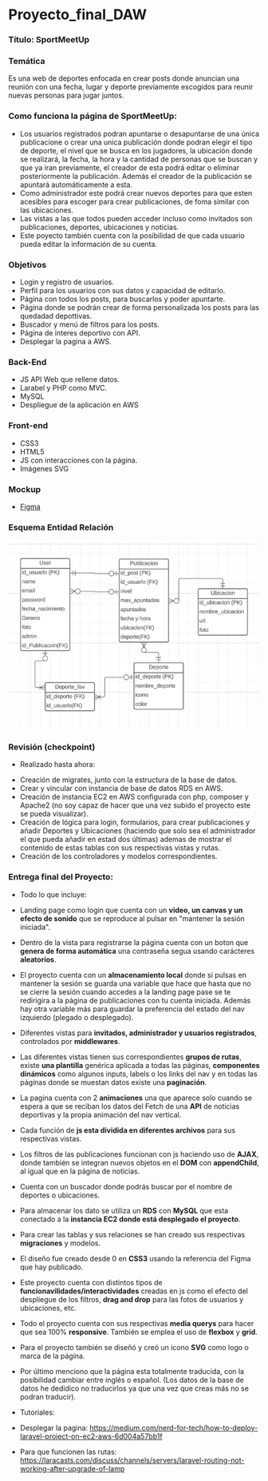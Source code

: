 # Proyecto_final_DAW

### Título: SportMeetUp

### Temática
Es una web de deportes enfocada en crear posts donde anuncian una
reunión con una fecha, lugar y deporte previamente escogidos para
reunir nuevas personas para jugar juntos.

### Como funciona la página de SportMeetUp:

 * Los usuarios registrados podran apuntarse o desapuntarse de una única publicacione o crear una unica publicación donde podran elegir el tipo de deporte, el nivel que se busca en los jugadores, la ubicación donde se realizará, la fecha, la hora y la cantidad de personas que se buscan y que ya iran previamente, el creador de esta podrá editar o eliminar posteriormente la publicación. Además el creador de la publicación se apuntará automáticamente a esta.
 * Como administrador este podrá crear nuevos deportes para que esten acesibles para escoger para crear publicaciones, de foma similar con las ubicaciones.
 * Las vistas a las que todos pueden acceder incluso como invitados son publicaciones, deportes, ubicaciones y noticias.
 * Este poyecto también cuenta con la posibilidad de que cada usuario pueda editar la información de su cuenta.

### Objetivos
 * Login y registro de usuarios.
 * Perfil para los usuarios con sus datos y capacidad de editarlo.
 * Página con todos los posts, para buscarlos y poder apuntarte.
 * Página donde se podrán crear de forma personalizada
    los posts para las quedadad depottivas.
 * Buscador y menú de filtros para los posts.
 * Página de interes deportivo con API.
 * Desplegar la pagina a AWS.

### Back-End
 * JS API Web que rellene datos.
 * Larabel y PHP como MVC.
 * MySQL 
 * Despliegue de la aplicación en AWS
### Front-end
 * CSS3
 * HTML5
 * JS con interacciones con la página.
 * Imágenes SVG
### Mockup
  * [Figma](https://www.figma.com/file/dGRJeVoflwP4UJdbVSi5re/Proyecto-TM1?t=0vOpSHlQzwZyoJ01-0)

### Esquema Entidad Relación
   ![imaen](https://github.com/AlejandroMostazo/Proyecto_final_DAW/blob/main/esquemaEntidadRelacion.png)

### Revisión (checkpoint)
 - Realizado hasta ahora:

 * Creación de migrates, junto con la estructura de la base de datos.
 * Crear y vincular con instancia de base de datos RDS en AWS.
 * Creación de instancia EC2 en AWS configurada con php, composer y Apache2 (no soy capaz de hacer que una vez subido el proyecto este se pueda visualizar).
 * Creación de lógica para login, formularios, para crear publicaciones y añadir Deportes y Ubicaciones (haciendo que solo sea el administrador el que pueda añadir en estad dos últimas) ademas de mostrar el contenido de estas tablas con sus respectivas vistas y rutas.
 * Creación de los controladores y modelos correspondientes.

### Entrega final del Proyecto:

- Todo lo que incluye:

 * Landing page como login que cuenta con un **video, un canvas y un efecto de sonido** que se reproduce al pulsar en "mantener la sesión iniciada".
 * Dentro de la vista para registrarse la página cuenta con un boton que **genera de forma automática** una contraseña segua usando carácteres **aleatorios**.
 * El proyecto cuenta con un **almacenamiento local** donde si pulsas en mantener la sesión se guarda una variable que hace que hasta que no se cierre la sesión cuando accedes a la landing page pase se te redirigira a la página de publicaciones con tu cuenta iniciada. Además hay otra variable más para guardar la preferencia del estado del nav izquierdo (plegado o desplegado).
 * Diferentes vistas para **invitados, administrador y usuarios registrados**, controlados por **middlewares**.
 * Las diferentes vistas tienen sus correspondientes **grupos de rutas**, existe **una plantilla** genérica aplicada a todas las páginas, **componentes dinámicos** como algunos inputs, labels o los links del nav y en todas las páginas donde se muestan datos existe una **paginación**.
 * La pagina cuenta con 2 **animaciones** una que aparece solo cuando se espera a que se reciban los datos del Fetch de una **API** de noticias deportivas y la propia animación del nav vertical.
 * Cada función de **js esta dividida en diferentes archivos** para sus respectivas vistas.
 * Los filtros de las publicaciones funcionan con js haciendo uso de **AJAX**, donde también se integran nuevos objetos en el **DOM** con **appendChild**, al igual que en la página de noticias.
 * Cuenta con un buscador donde podrás buscar por el nombre de deportes o ubicaciones.
 * Para almacenar los dato se utiliza un **RDS** con **MySQL** que esta conectado a la **instancia EC2 donde está desplegado el proyecto**.
 * Para crear las tablas y sus relaciones se han creado sus respectivas **migraciones** y modelos.
 * El diseño fue creado desde 0 en **CSS3** usando la referencia del Figma que hay publicado.
 * Este proyecto cuenta con distintos tipos de **funcionavilidades/interactividades** creadas en js como el efecto del despliegue de los filtros, **drag and drop** para las fotos de usuarios y ubicaciones, etc.
 * Todo el proyecto cuenta con sus respectivas **media querys** para hacer que sea 100% **responsive**. También se emplea el uso de **flexbox** y **grid**.
 * Para el proyecto también se diseñó y creó un icono **SVG** como logo o marca de la página.
 * Por último menciono que la página esta totalmente traducida, con la posibilidad cambiar entre inglés o español. (Los datos de la base de datos he dedidico no traducirlos ya que una vez que creas más no se podran traducir).

 * Tutoriales:
- Desplegar la pagina: https://medium.com/nerd-for-tech/how-to-deploy-laravel-project-on-ec2-aws-6d004a57bb1f

- Para que funcionen las rutas: https://laracasts.com/discuss/channels/servers/laravel-routing-not-working-after-upgrade-of-lamp


